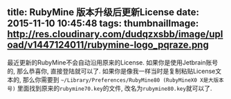 title: RubyMine 版本升级后更新License
date: 2015-11-10 10:45:48
tags:
thumbnailImage: http://res.cloudinary.com/dudqzxsbb/image/upload/v1447124011/rubymine-logo_pqraze.png
---

最近更新的RubyMine不会自动沿用原来的License. 如果你是使用Jetbrain账号的, 那么恭喜你, 直接登陆就可以了. 
如果你是像我一样当时是复制粘贴License文本的, 那么你需要到 `~/Library/Preferences/RubyMine80 (RubyMineX0 X是大版本号)` 里面找到原来的`rubymine70.key`的文件, 改名为`rubymine80.key`就可以了.


